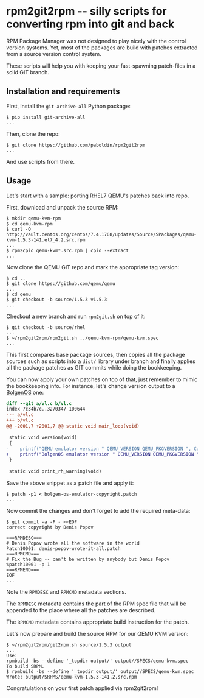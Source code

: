 rpm2git2rpm -- silly scripts for converting rpm into git and back
=================================================================

RPM Package Manager was not designed to play nicely with the control version
systems. Yet, most of the packages are build with patches extracted from a
source version control system.

These scripts will help you with keeping your fast-spawning patch-files in a
solid GIT branch.

Installation and requirements
-----------------------------

First, install the `git-archive-all` Python package:

	$ pip install git-archive-all
	...

Then, clone the repo:

	$ git clone https://github.com/paboldin/rpm2git2rpm
	...

And use scripts from there.


Usage
-----

Let's start with a sample: porting RHEL7 QEMU's patches back into repo.

First, download and unpack the source RPM:

	$ mkdir qemu-kvm-rpm
	$ cd qemu-kvm-rpm
	$ curl -O http://vault.centos.org/centos/7.4.1708/updates/Source/SPackages/qemu-kvm-1.5.3-141.el7_4.2.src.rpm
	...
	$ rpm2cpio qemu-kvm*.src.rpm | cpio --extract
	...

Now clone the QEMU GIT repo and mark the appropriate tag version:

	$ cd ..
	$ git clone https://github.com/qemu/qemu
	...
	$ cd qemu
	$ git checkout -b source/1.5.3 v1.5.3
	...

Checkout a new branch and run `rpm2git.sh` on top of it:

	$ git checkout -b source/rhel
	...
	$ ~/rpm2git2rpm/rpm2git.sh ../qemu-kvm-rpm/qemu-kvm.spec
	...

This first compares base package sources, then copies all the package sources
such as scripts into a `dist/` library under branch and finally applies all
the package patches as GIT commits while doing the bookkeeping.

You can now apply your own patches on top of that, just remember to mimic the
bookkeeping info. For instance, let's change version output to a
[BolgenOS](http://www.bolgenos.su/index_en.html)
one:

```diff
diff --git a/vl.c b/vl.c
index 7c34b7c..3270347 100644
--- a/vl.c
+++ b/vl.c
@@ -2001,7 +2001,7 @@ static void main_loop(void)
 
 static void version(void)
 {
-    printf("QEMU emulator version " QEMU_VERSION QEMU_PKGVERSION ", Copyright (c) 2003-2008 Fabrice Bellard\n");
+    printf("BolgenOS emulator version " QEMU_VERSION QEMU_PKGVERSION ", Copyright (c) 2003-2008 Denis Popov\n");
 }
 
 static void print_rh_warning(void)
```

Save the above snippet as a patch file and apply it:

	$ patch -p1 < bolgen-os-emulator-copyright.patch
	...

Now commit the changes and don't forget to add the required meta-data:

	$ git commit -a -F - <<EOF
	correct copyright by Denis Popov

	===RPMDESC===
	# Denis Popov wrote all the software in the world
	Patch10001: denis-popov-wrote-it-all.patch
	===RPMCMD===
	# Fix the Bug -- can't be written by anybody but Denis Popov
	%patch10001 -p 1
	===RPMEND===
	EOF
	...

Note the `RPMDESC` and `RPMCMD` metadata sections.

The `RPMDESC` metadata contains the part of the RPM spec file that will be
appended to the place where all the patches are described.

The `RPMCMD` metadata contains appropriate build instruction for the patch.

Let's now prepare and build the source RPM for our QEMU KVM version:

	$ ~/rpm2git2rpm/git2rpm.sh source/1.5.3 output
	...
	Use:
	rpmbuild -bs --define '_topdir output/' output//SPECS/qemu-kvm.spec
	To build SRPM.
	$ rpmbuild -bs --define '_topdir output/' output//SPECS/qemu-kvm.spec
	Wrote: output/SRPMS/qemu-kvm-1.5.3-141.2.src.rpm

Congratulations on your first patch applied via rpm2git2rpm!
